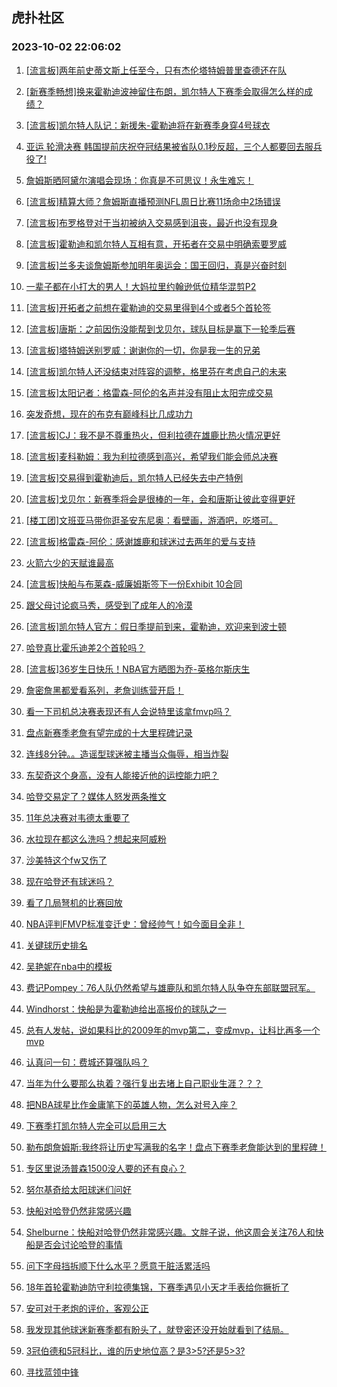 ## 虎扑社区 
### 2023-10-02 22:06:02

1. [[流言板]两年前史蒂文斯上任至今，只有杰伦塔特姆普里查德还在队](https://bbs.hupu.com/62308377.html)

2. [[新赛季畅想]换来霍勒迪波神留住布朗，凯尔特人下赛季会取得怎么样的成绩？](https://bbs.hupu.com/62306545.html)

3. [[流言板]凯尔特人队记：新援朱-霍勒迪将在新赛季身穿4号球衣](https://bbs.hupu.com/62309016.html)

4. [亚运 轮滑决赛 韩国提前庆祝夺冠结果被省队0.1秒反超，三个人都要回去服兵役了!](https://bbs.hupu.com/62307614.html)

5. [詹姆斯晒阿黛尔演唱会现场：你真是不可思议！永生难忘！](https://bbs.hupu.com/62305317.html)

6. [[流言板]精算大师？詹姆斯直播预测NFL周日比赛11场命中2场错误](https://bbs.hupu.com/62304709.html)

7. [[流言板]布罗格登对于当初被纳入交易感到沮丧，最近也没有现身](https://bbs.hupu.com/62304273.html)

8. [[流言板]霍勒迪和凯尔特人互相有意，开拓者在交易中明确索要罗威](https://bbs.hupu.com/62304184.html)

9. [[流言板]兰多夫谈詹姆斯参加明年奥运会：国王回归，真是兴奋时刻](https://bbs.hupu.com/62303899.html)

10. [一辈子都在小打大的男人！大妈拉里约翰逊低位精华混剪P2](https://bbs.hupu.com/62304975.html)

11. [[流言板]开拓者之前想在霍勒迪的交易里得到4个或者5个首轮签](https://bbs.hupu.com/62303186.html)

12. [[流言板]唐斯：之前因伤没能帮到戈贝尔，球队目标是赢下一轮季后赛](https://bbs.hupu.com/62308605.html)

13. [[流言板]塔特姆送别罗威：谢谢你的一切，你是我一生的兄弟](https://bbs.hupu.com/62304389.html)

14. [[流言板]凯尔特人还没结束对阵容的调整，格里芬在考虑自己的未来](https://bbs.hupu.com/62303226.html)

15. [[流言板]太阳记者：格雷森-阿伦的名声并没有阻止太阳完成交易](https://bbs.hupu.com/62305250.html)

16. [突发奇想，现在的布克有巅峰科比几成功力](https://bbs.hupu.com/62308300.html)

17. [[流言板]CJ：我不是不尊重热火，但利拉德在雄鹿比热火情况更好](https://bbs.hupu.com/62303236.html)

18. [[流言板]麦科勒姆：我为利拉德感到高兴，希望我们能会师总决赛](https://bbs.hupu.com/62303156.html)

19. [[流言板]交易得到霍勒迪后，凯尔特人已经失去中产特例](https://bbs.hupu.com/62304031.html)

20. [[流言板]戈贝尔：新赛季将会是很棒的一年，会和唐斯让彼此变得更好](https://bbs.hupu.com/62308857.html)

21. [[楼工团]文班亚马带你逛圣安东尼奥：看壁画，游酒吧，吃塔可。](https://bbs.hupu.com/62308512.html)

22. [[流言板]格雷森-阿伦：感谢雄鹿和球迷过去两年的爱与支持](https://bbs.hupu.com/62305032.html)

23. [火箭六少的天赋谁最高](https://bbs.hupu.com/62308963.html)

24. [[流言板]快船与布莱森-威廉姆斯签下一份Exhibit 10合同](https://bbs.hupu.com/62305865.html)

25. [跟父母讨论疯马秀，感受到了成年人的冷漠](https://bbs.hupu.com/62304425.html)

26. [[流言板]凯尔特人官方：假日季提前到来，霍勒迪，欢迎来到波士顿](https://bbs.hupu.com/62302509.html)

27. [哈登真比霍乐迪差2个首轮吗？](https://bbs.hupu.com/62308731.html)

28. [[流言板]36岁生日快乐！NBA官方晒图为乔-英格尔斯庆生](https://bbs.hupu.com/62309026.html)

29. [詹密詹黑都爱看系列，老詹训练营开启！](https://bbs.hupu.com/62309452.html)

30. [看一下司机总决赛表现还有人会说特里该拿fmvp吗？](https://bbs.hupu.com/62308557.html)

31. [盘点新赛季老詹有望完成的十大里程碑记录](https://bbs.hupu.com/62308545.html)

32. [连线8分钟。。造谣型球迷被主播当众侮辱，相当炸裂](https://bbs.hupu.com/62308523.html)

33. [东契奇这个身高，没有人能接近他的运控能力吧？](https://bbs.hupu.com/62308338.html)

34. [哈登交易定了？媒体人怒发两条推文](https://bbs.hupu.com/62309645.html)

35. [11年总决赛对韦德太重要了](https://bbs.hupu.com/62309048.html)

36. [水拉现在都这么洗吗？想起来阿威粉](https://bbs.hupu.com/62308471.html)

37. [沙美特这个fw又伤了](https://bbs.hupu.com/62308355.html)

38. [现在哈登还有球迷吗？](https://bbs.hupu.com/62308699.html)

39. [看了几局弩机的比赛回放](https://bbs.hupu.com/62309492.html)

40. [NBA评判FMVP标准变迁史：曾经帅气！如今面目全非！](https://bbs.hupu.com/62308297.html)

41. [关键球历史排名](https://bbs.hupu.com/62308766.html)

42. [吴艳妮在nba中的模板](https://bbs.hupu.com/62308693.html)

43. [费记Pompey：76人队仍然希望与雄鹿队和凯尔特人队争夺东部联盟冠军。](https://bbs.hupu.com/62308628.html)

44. [Windhorst：快船是为霍勒迪给出高报价的球队之一 ​​​](https://bbs.hupu.com/62309570.html)

45. [总有人发帖，说如果科比的2009年的mvp第二，变成mvp，让科比再多一个mvp](https://bbs.hupu.com/62309044.html)

46. [认真问一句：费城还算强队吗？](https://bbs.hupu.com/62308817.html)

47. [当年为什么要那么执着？强行复出去堵上自己职业生涯？？？](https://bbs.hupu.com/62309513.html)

48. [把NBA球星比作金庸笔下的英雄人物，怎么对号入座？](https://bbs.hupu.com/62309151.html)

49. [下赛季打凯尔特人完全可以启用三大](https://bbs.hupu.com/62308293.html)

50. [勒布朗詹姆斯:我终将让历史写满我的名字！盘点下赛季老詹能达到的里程碑！](https://bbs.hupu.com/62308670.html)

51. [专区里说汤普森1500没人要的还有良心？](https://bbs.hupu.com/62308359.html)

52. [努尔基奇给太阳球迷们问好](https://bbs.hupu.com/62308797.html)

53. [快船对哈登仍然非常感兴趣](https://bbs.hupu.com/62309299.html)

54. [Shelburne：快船对哈登仍然非常感兴趣。文胖子说，他这周会关注76人和快船是否会讨论哈登的事情](https://bbs.hupu.com/62309045.html)

55. [问下字母挡拆顺下什么水平？愿意干脏活累活吗](https://bbs.hupu.com/62309608.html)

56. [18年首轮霍勒迪防守利拉德集锦，下赛季遇见小天才手表给你撅折了](https://bbs.hupu.com/62306517.html)

57. [安可对于老炮的评价，客观公正](https://bbs.hupu.com/62309129.html)

58. [我发现其他球迷新赛季都有盼头了，就登密还没开始就看到了结局。](https://bbs.hupu.com/62308664.html)

59. [3冠伯德和5冠科比，谁的历史地位高？是3>5?还是5>3?](https://bbs.hupu.com/62309004.html)

60. [寻找蓝领中锋](https://bbs.hupu.com/62309030.html)

